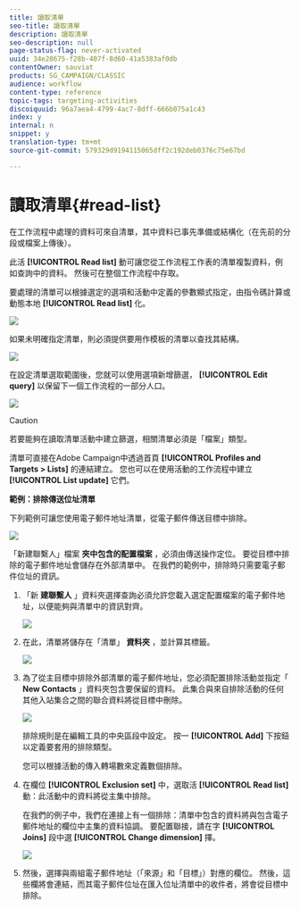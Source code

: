 ```yaml
---
title: 讀取清單
seo-title: 讀取清單
description: 讀取清單
seo-description: null
page-status-flag: never-activated
uuid: 34e28675-f28b-407f-8d60-41a5383af0db
contentOwner: sauviat
products: SG_CAMPAIGN/CLASSIC
audience: workflow
content-type: reference
topic-tags: targeting-activities
discoiquuid: 96a7aea4-4799-4ac7-8dff-666b075a1c43
index: y
internal: n
snippet: y
translation-type: tm+mt
source-git-commit: 579329d9194115065dff2c192deb0376c75e67bd

---
```



# 讀取清單{#read-list}

在工作流程中處理的資料可來自清單，其中資料已事先準備或結構化（在先前的分段或檔案上傳後）。

此活 **[!UICONTROL Read list]** 動可讓您從工作流程工作表的清單複製資料，例如查詢中的資料。 然後可在整個工作流程中存取。

要處理的清單可以根據選定的選項和活動中定義的參數顯式指定，由指令碼計算或動態本地 **[!UICONTROL Read list]** 化。

![](assets/list_edit_select_option_01.png)

如果未明確指定清單，則必須提供要用作模板的清單以查找其結構。

![](assets/s_advuser_list_template_select.png)

在設定清單選取範圍後，您就可以使用選項新增篩選， **[!UICONTROL Edit query]** 以保留下一個工作流程的一部分人口。

![](assets/wf_readlist_1.png)

>[!CAUTION]
>
>若要能夠在讀取清單活動中建立篩選，相關清單必須是「檔案」類型。

清單可直接在Adobe Campaign中透過首頁 **[!UICONTROL Profiles and Targets > Lists]** 的連結建立。 您也可以在使用活動的工作流程中建立 **[!UICONTROL List update]** 它們。

**範例：排除傳送位址清單**

下列範例可讓您使用電子郵件地址清單，從電子郵件傳送目標中排除。

![](assets/s_advuser_list_read_sample_1.png)

「新建聯繫人」檔案 **夾中包含的配置檔案** ，必須由傳送操作定位。 要從目標中排除的電子郵件地址會儲存在外部清單中。 在我們的範例中，排除時只需要電子郵件位址的資訊。

1. 「新 **建聯繫人** 」資料夾選擇查詢必須允許您載入選定配置檔案的電子郵件地址，以便能夠與清單中的資訊對齊。

   ![](assets/s_advuser_list_read_sample_0.png)

1. 在此，清單將儲存在「清單」 **資料夾** ，並計算其標籤。

   ![](assets/s_advuser_list_read_sample_2.png)

1. 為了從主目標中排除外部清單的電子郵件地址，您必須配置排除活動並指定「 **New Contacts** 」資料夾包含要保留的資料。 此集合與來自排除活動的任何其他入站集合之間的聯合資料將從目標中刪除。

   ![](assets/s_advuser_list_read_sample_3.png)

   排除規則是在編輯工具的中央區段中設定。 按一 **[!UICONTROL Add]** 下按鈕以定義要套用的排除類型。

   您可以根據活動的傳入轉場數來定義數個排除。

1. 在欄位 **[!UICONTROL Exclusion set]** 中，選取活 **[!UICONTROL Read list]** 動：此活動中的資料將從主集中排除。

   在我們的例子中，我們在連接上有一個排除：清單中包含的資料將與包含電子郵件地址的欄位中主集的資料協調。 要配置聯接，請在字 **[!UICONTROL Joins]** 段中選 **[!UICONTROL Change dimension]** 擇。

   ![](assets/s_advuser_list_read_sample_4.png)

1. 然後，選擇與兩組電子郵件地址（「來源」和「目標」）對應的欄位。 然後，這些欄將會連結，而其電子郵件位址在匯入位址清單中的收件者，將會從目標中排除。

